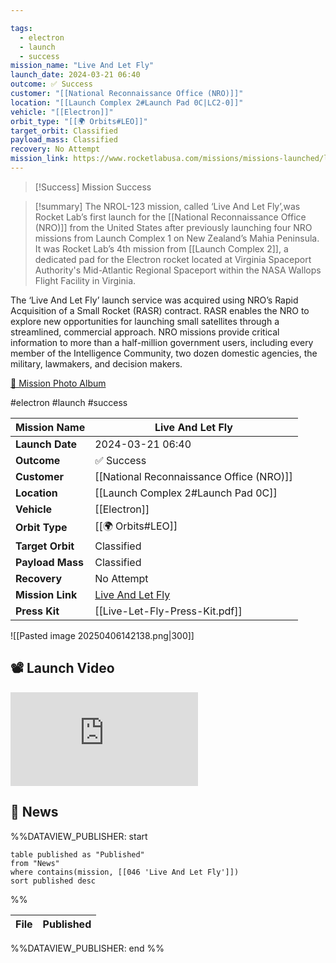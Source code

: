 ```yaml
---

tags:
  - electron
  - launch
  - success
mission_name: "Live And Let Fly"
launch_date: 2024-03-21 06:40
outcome: ✅ Success
customer: "[[National Reconnaissance Office (NRO)]]"
location: "[[Launch Complex 2#Launch Pad 0C|LC2-0]]"
vehicle: "[[Electron]]"
orbit_type: "[[🌍 Orbits#LEO]]"
target_orbit: Classified
payload_mass: Classified
recovery: No Attempt
mission_link: https://www.rocketlabusa.com/missions/missions-launched/live-and-let-fly/
---
```


>[!Success] Mission Success

>[!summary]
The NROL-123 mission, called ‘Live And Let Fly’,was Rocket Lab’s first launch for the [[National Reconnaissance Office (NRO)]] from the United States after previously launching four NRO missions from Launch Complex 1 on New Zealand’s Mahia Peninsula. It was Rocket Lab’s 4th mission from [[Launch Complex 2]], a dedicated pad for the Electron rocket located at Virginia Spaceport Authority's Mid-Atlantic Regional Spaceport within the NASA Wallops Flight Facility in Virginia.  
>
The ‘Live And Let Fly’ launch service was acquired using NRO’s Rapid Acquisition of a Small Rocket (RASR) contract. RASR enables the NRO to explore new opportunities for launching small satellites through a streamlined, commercial approach. NRO missions provide critical information to more than a half-million government users, including every member of the Intelligence Community, two dozen domestic agencies, the military, lawmakers, and decision makers.  
>
[📸 Mission Photo Album](https://www.flickr.com/photos/rocketlab/albums/72177720315524540/)

#electron #launch #success

| **Mission Name** | Live And Let Fly                                                                              |
| ---------------- | --------------------------------------------------------------------------------------------- |
| **Launch Date**  | 2024-03-21 06:40                                                                              |
| **Outcome**      | ✅ Success                                                                                     |
| **Customer**     | [[National Reconnaissance Office (NRO)]]                                                      |
| **Location**     | [[Launch Complex 2#Launch Pad 0C]]                                                            |
| **Vehicle**      | [[Electron]]                                                                                  |
| **Orbit Type**   | [[🌍 Orbits#LEO]]                                                                             |
| **Target Orbit** | Classified                                                                                    |
| **Payload Mass** | Classified                                                                                    |
| **Recovery**     | No Attempt                                                                                    |
| **Mission Link** | [Live And Let Fly](https://www.rocketlabusa.com/missions/missions-launched/live-and-let-fly/) |
| **Press Kit**    | [[Live-Let-Fly-Press-Kit.pdf]]                                                                |

![[Pasted image 20250406142138.png|300]]


## 📽️ Launch Video

<div class="responsive-video">
<iframe src="https://www.youtube.com/embed/Coa3GZtotQo" title="Rocket Lab&#39;s Electron - Live And Let Fly Mission" frameborder="0" allow="accelerometer; autoplay; clipboard-write; encrypted-media; gyroscope; picture-in-picture; web-share" referrerpolicy="strict-origin-when-cross-origin" allowfullscreen></iframe>     
</div>

## 📰 News
%%DATAVIEW_PUBLISHER: start
```
table published as "Published"
from "News"
where contains(mission, [[046 'Live And Let Fly']])
sort published desc
```
%%

| File | Published |
| ---- | --------- |

%%DATAVIEW_PUBLISHER: end %%